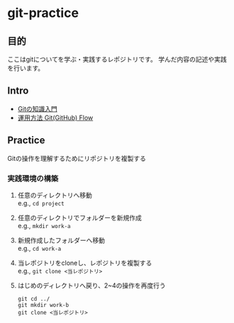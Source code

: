 # git-practice
## 目的
ここはgitについてを学ぶ・実践するレポジトリです。
学んだ内容の記述や実践を行います。

## Intro  

* [Gitの知識入門](intro/overview.md)  
* [運用方法 Git(GitHub) Flow](intro/git-github_flow.md)  

## Practice  

Gitの操作を理解するためにリポジトリを複製する

### 実践環境の構築  

1. 任意のディレクトリへ移動  
   e.g., `cd project`  
2. 任意のディレクトリでフォルダーを新規作成  
   e.g., `mkdir work-a`  
3. 新規作成したフォルダーへ移動  
   e.g., `cd work-a`  
4. 当レポジトリをcloneし、レポジトリを複製する  
   e.g., `git clone <当レポジトリ>`  
5. はじめのディレクトリへ戻り、2~4の操作を再度行う  

   ```  
   git cd ../  
   git mkdir work-b  
   git clone <当レポジトリ>
   ```  
